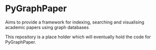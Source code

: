 PyGraphPaper
============

Aims to provide a framework for indexing, searching and visualising academic papers using graph databases

This repository is a place holder which will eventually hold the code for PyGraphPaper. 
